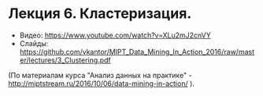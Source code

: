 # Лекция 6. Кластеризация.

* Видео: https://www.youtube.com/watch?v=XLu2mJ2cnVY
* Слайды: https://github.com/vkantor/MIPT_Data_Mining_In_Action_2016/raw/master/lectures/3_Clustering.pdf

(По материалам курса "Анализ данных на практике" - http://miptstream.ru/2016/10/06/data-mining-in-action/ ).
